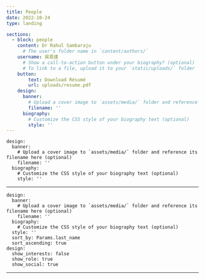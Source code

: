 ```yaml
---
title: People
date: 2022-10-24
type: landing

sections:
  - block: people
    content: Dr Rahul Sambaraju
      # The user's folder name in `content/authors/`
    username: 吳恩達
      # Show a call-to-action button under your biography? (optional)
      # To link to a file, upload it to your `static/uploads/` folder
    button: 
        text: Download Résumé
        url: uploads/resume.pdf
    design:
      banner:
        # Upload a cover image to `assets/media/` folder and reference its filename here (optional)
        filename: ''
      biography:
        # Customize the CSS style of your biography text (optional)
        style: ''
---
```

          
    design:
      banner:
        # Upload a cover image to `assets/media/` folder and reference its filename here (optional)
        filename: ''
      biography:
        # Customize the CSS style of your biography text (optional)
        style: ''
---
    design:
      banner:
        # Upload a cover image to `assets/media/` folder and reference its filename here (optional)
        filename: ''
      biography:
        # Customize the CSS style of your biography text (optional)
      style: ''
      sort_by: Params.last_name
      sort_ascending: true
    design:
      show_interests: false
      show_role: true
      show_social: true
---
